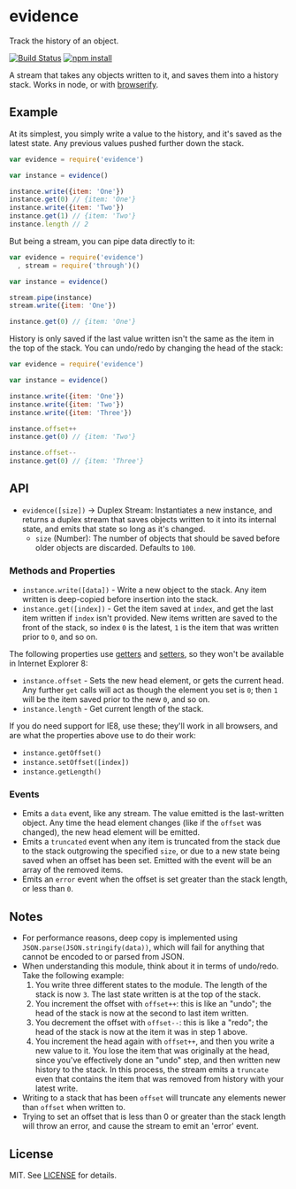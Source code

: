 # evidence

Track the history of an object.

[![Build Status](http://img.shields.io/travis/fardog/evidence/master.svg?style=flat)](https://travis-ci.org/fardog/evidence)
[![npm install](http://img.shields.io/npm/dm/evidence.svg?style=flat)](https://www.npmjs.org/package/evidence)

A stream that takes any objects written to it, and saves them into a history
stack. Works in node, or with [browserify][browserify].

## Example

At its simplest, you simply write a value to the history, and it's saved as the
latest state. Any previous values pushed further down the stack.

```javascript
var evidence = require('evidence')

var instance = evidence()

instance.write({item: 'One'})
instance.get(0) // {item: 'One'}
instance.write({item: 'Two'})
instance.get(1) // {item: 'Two'}
instance.length // 2
```

But being a stream, you can pipe data directly to it:

```javascript
var evidence = require('evidence')
  , stream = require('through')()

var instance = evidence()

stream.pipe(instance)
stream.write({item: 'One'})

instance.get(0) // {item: 'One'}
```

History is only saved if the last value written isn't the same as the item in
the top of the stack. You can undo/redo by changing the head of the stack:

```javascript
var evidence = require('evidence')

var instance = evidence()

instance.write({item: 'One'})
instance.write({item: 'Two'})
instance.write({item: 'Three'})

instance.offset++
instance.get(0) // {item: 'Two'}

instance.offset--
instance.get(0) // {item: 'Three'}
```

## API

- `evidence([size])` -> Duplex Stream: Instantiates a new instance, and returns
  a duplex stream that saves objects written to it into its internal state, and
  emits that state so long as it's changed.
    - `size` (Number): The number of objects that should be saved before older
      objects are discarded. Defaults to `100`.

### Methods and Properties

- `instance.write([data])` - Write a new object to the stack. Any item written
  is deep-copied before insertion into the stack.
- `instance.get([index])` - Get the item saved at `index`, and get the last
  item written if `index` isn't provided. New items written are saved to the
  front of the stack, so index `0` is the latest, `1` is the item that was
  written prior to `0`, and so on.

The following properties use [getters][getters] and [setters][setters], so
they won't be available in Internet Explorer 8:

- `instance.offset` - Sets the new head element, or gets the current head. Any
  further `get` calls will act as though the element you set is `0`; then `1`
  will be the item saved prior to the new `0`, and so on.
- `instance.length` - Get current length of the stack.

If you do need support for IE8, use these; they'll work in all browsers, and
are what the properties above use to do their work:

- `instance.getOffset()`
- `instance.setOffset([index])`
- `instance.getLength()`

### Events

- Emits a `data` event, like any stream. The value emitted is the last-written
  object. Any time the head element changes (like if the `offset` was changed),
  the new head element will be emitted.
- Emits a `truncated` event when any item is truncated from the stack due to
  the stack outgrowing the specified `size`, or due to a new state being saved
  when an offset has been set. Emitted with the event will be an array of the
  removed items.
- Emits an `error` event when the offset is set greater than the stack length,
  or less than `0`.

## Notes

- For performance reasons, deep copy is implemented using
  `JSON.parse(JSON.stringify(data))`, which will fail for anything that cannot
  be encoded to or parsed from JSON.
- When understanding this module, think about it in terms of undo/redo. Take
  the following example:
    1. You write three different states to the module. The length of the stack
       is now `3`. The last state written is at the top of the stack.
    2. You increment the offset with `offset++`: this is like an "undo"; the
       head of the stack is now at the second to last item written.
    3. You decrement the offset with `offset--`: this is like a "redo"; the
       head of the stack is now at the item it was in step 1 above.
    4. You increment the head again with `offset++`, and then you write a new
       value to it. You lose the item that was originally at the head, since
       you've effectively done an "undo" step, and then written new history to
       the stack. In this process, the stream emits a `truncate` even that
       contains the item that was removed from history with your latest write.
- Writing to a stack that has been `offset` will truncate any elements newer
  than `offset` when written to.
- Trying to set an offset that is less than 0 or greater than the stack length
  will throw an error, and cause the stream to emit an 'error' event.

## License

MIT. See [LICENSE](./LICENSE) for details.

[browserify]: http://browserify.org/
[getters]: https://developer.mozilla.org/en-US/docs/Web/JavaScript/Reference/Functions/get
[setters]: https://developer.mozilla.org/en-US/docs/Web/JavaScript/Reference/Functions/set
